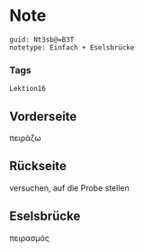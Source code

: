 # Note
```
guid: Nt3sb@=B3T
notetype: Einfach + Eselsbrücke
```

### Tags
```
Lektion16
```

## Vorderseite
πειράζω

## Rückseite
versuchen, auf die Probe stellen

## Eselsbrücke
πειρασμός
